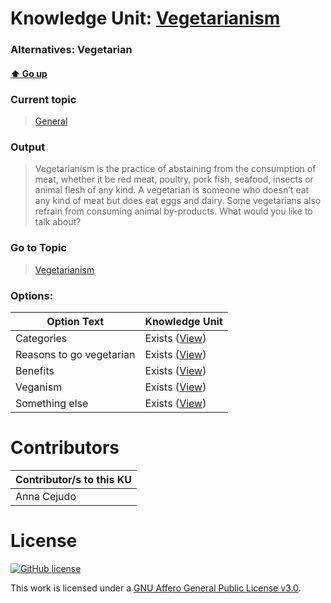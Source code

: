 # Knowledge Unit: [Vegetarianism](../../knowledge_units/general/vegetarianism.md)
### Alternatives:   Vegetarian 
#### [:arrow_up: Go up](../../topics/general.md)
### Current topic
> [General](../../topics/general.md)
### Output
> Vegetarianism is the practice of abstaining from the consumption of meat, whether it be red meat, poultry, pork fish, seafood, insects or animal flesh of any kind. A vegetarian is someone who doesn’t eat any kind of meat but does eat eggs and dairy. Some vegetarians also refrain from consuming animal by-products. What would you like to talk about?
### Go to Topic
> [Vegetarianism](../../topics/vegetarianism.md)

### Options: 

| Option Text | Knowledge Unit |
| - | - |  
| Categories  |  Exists ([View](../../knowledge_units/vegetarianism/categories.md))  |  
| Reasons to go vegetarian  |  Exists ([View](../../knowledge_units/vegetarianism/reasons-to-go-vegetarian.md))  |  
| Benefits  |  Exists ([View](../../knowledge_units/vegetarianism/benefits.md))  |  
| Veganism  |  Exists ([View](../../knowledge_units/vegetarianism/veganism.md))  |  
| Something else  |  Exists ([View](../../knowledge_units/vegetarianism/something-else.md))  | 

# Contributors

| Contributor/s to this KU |
| - | 
| Anna Cejudo |

# License
[![GitHub license](https://img.shields.io/github/license/inbrainz/cerebro)](https://github.com/inbrainz/cerebro/blob/master/LICENSE)

This work is licensed under a [GNU Affero General Public License v3.0](https://www.gnu.org/licenses/agpl-3.0.txt).